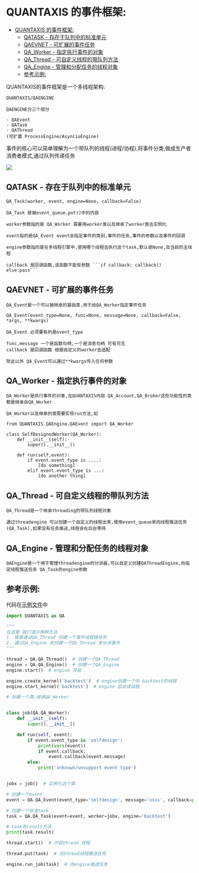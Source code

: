 # QUANTAXIS 的事件框架:
<!-- TOC -->

- [QUANTAXIS 的事件框架:](#quantaxis-的事件框架)
    - [QATASK - 存在于队列中的标准单元](#qatask---存在于队列中的标准单元)
    - [QAEVNET - 可扩展的事件任务](#qaevnet---可扩展的事件任务)
    - [QA_Worker - 指定执行事件的对象](#qa_worker---指定执行事件的对象)
    - [QA_Thread - 可自定义线程的带队列方法](#qa_thread---可自定义线程的带队列方法)
    - [QA_Engine - 管理和分配任务的线程对象](#qa_engine---管理和分配任务的线程对象)
    - [参考示例:](#参考示例)

<!-- /TOC -->

QUANTAXIS的事件框架是一个多线程架构:

```QUANTAXIS
QUANTAXIS/QAENGINE

QAENGINE分三个部分

- QAEvent
- QATask
- QAThread
(可扩展 ProcessEngine/AsyncioEngine)
```

事件的核心可以简单理解为一个带队列的线程(进程/协程),将事件分类,做成生产者消费者模式,通过队列传递任务


![](http://pic.yutiansut.comQUANTAXISEvent.png)

## QATASK - 存在于队列中的标准单元

```QUANTAXIS
QA_Task(worker, event, engine=None, callback=False)

QA_Task 是被event_queue.put()中的内容

worker参数指的是 QA_Worker 需要用worker类以及继承了worker类去实例化

event指的是QA_Event event会指定事件的类别,事件的任务,事件的参数以及事件的回调

engine参数指的是在多线程引擎中,使用哪个线程去执行这个task,默认是None,及当前的主线程

callback 是回调函数,该函数不能有参数 ```if callback: callback() else:pass```

```
## QAEVNET - 可扩展的事件任务

```QUANTAXIS
QA_Event是一个可以被继承的基础类,用于给QA_Worker指定事件任务

QA_Event(event_type=None, func=None, message=None, callback=False, *args, **kwargs)

QA_Event 必须要有的是event_type

func,message 一个是函数句柄,一个是消息句柄 可有可无
callback 是回调函数 根据自定义的worker去适配

除此以外 QA_Event可以通过**kwargs传入任何参数 

```

## QA_Worker - 指定执行事件的对象
```QUANTAXIS
QA_Worker是执行事件的对象,在QUANTAXIS内部 QA_Account,QA_Broker这些功能性的类都是继承自QA_Worker

QA_Worker以及继承的类需要实现run方法,如

from QUANTAXIS.QAEngine.QAEvent import QA_Worker

class SelfDesignedWorker(QA_Worker):
    def __init__(self):
        super().__init__()

    def run(self,event):
        if event.event_type is ....:
            [do something]
        elif event.event_type is ...:
            [do another thing]
```

## QA_Thread - 可自定义线程的带队列方法

```QUANTAXIS
QA_Thread是一个继承threading的带队列线程对象

通过threadengine 可以创建一个自定义的线程出来,使用event_queue来向线程推送任务(QA_Task),如果没有任务推送,线程会在后台等待
```
## QA_Engine - 管理和分配任务的线程对象

```QUANTAXIS
QAEngine是一个用于管理threadengine的分派器,可以自定义创建QAThreadEngine,向指定线程推送任务 QA_Task的engine参数
```


## 参考示例:

代码在[示例文件](about_event.py)中

```python
import QUANTAXIS as QA

""" 
在这里 我们演示两种方法 
1. 直接通过QA_Thread 创建一个事件线程做任务
2. 通过QA_Engine 来创建一个QA_Thread 来分派事件
"""

thread = QA.QA_Thread()  # 创建一个QA_Thread
engine = QA.QA_Engine()  # 创建一个QA_Engine
engine.start()  # engine 开启

engine.create_kernel('backtest')  # engine创建一个叫 backtest的线程
engine.start_kernel('backtest')  # engine 启动该线程

# 创建一个类,继承QA_Worker


class job(QA.QA_Worker):
    def __init__(self):
        super().__init__()

    def run(self, event):
        if event.event_type is 'selfdesign':
            print(vars(event))
            if event.callback:
                event.callback(event.message)
        else:
            print('unknown/unsupport event type')


jobx = job()  # 实例化这个类

# 创建一个event
event = QA.QA_Event(event_type='selfdesign', message='ssss', callback=print)

# 创建一个标准task
task = QA.QA_Task(event=event, worker=jobx, engine='backtest')

# task有result方法
print(task.result)

thread.start()  # 开启thread 线程

thread.put(task)  # 向thread线程推送任务

engine.run_job(task)  # 向engine推送任务


```